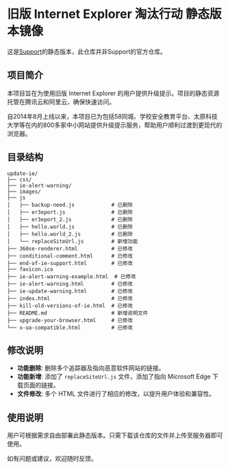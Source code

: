 # 旧版 Internet Explorer 淘汰行动 静态版本镜像

这是[Support](https://support.dmeng.net/)的静态版本，此仓库并非Support的官方仓库。

## 项目简介
本项目旨在为使用旧版 Internet Explorer 的用户提供升级提示。项目的静态资源托管在腾讯云和阿里云，确保快速访问。

自2014年8月上线以来，本项目已为包括58同城、学校安全教育平台、太原科技大学等在内的800多家中小网站提供升级提示服务，帮助用户顺利过渡到更现代的浏览器。

## 目录结构
```plaintext
update-ie/
├── css/
├── ie-alert-warning/
├── images/
├── js
│   ├── backup-need.js            # 已删除
│   ├── er3eport.js               # 已删除
│   ├── er3eport_2.js             # 已删除
│   ├── hello.world.js            # 已删除
│   ├── hello.world_2.js          # 已删除
│   └── replaceSiteUrl.js         # 新增功能
├── 360se-renderer.html           # 已修改
├── conditional-comment.html      # 已修改
├── end-of-ie-support.html        # 已修改
├── favicon.ico
├── ie-alert-warning-example.html  # 已修改
├── ie-alert-warning.html         # 已修改
├── ie-update-warning.html        # 已修改
├── index.html                    # 已修改
├── kill-old-versions-of-ie.html  # 已修改
├── README.md                     # 新增说明文件
├── upgrade-your-browser.html     # 已修改
└── x-ua-compatible.html          # 已修改
```

## 修改说明
- **功能删除**: 删除多个追踪器及指向恶意软件网站的链接。
- **功能新增**: 添加了 `replaceSiteUrl.js` 文件，添加了指向 Microsoft Edge 下载页面的链接。
- **文件修改**: 多个 HTML 文件进行了相应的修改，以提升用户体验和兼容性。

## 使用说明
用户可根据需求自由部署此静态版本。只需下载该仓库的文件并上传至服务器即可使用。

如有问题或建议，欢迎随时反馈。